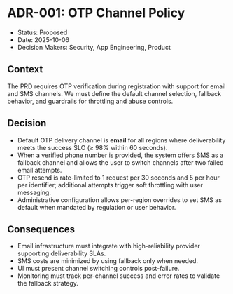 # ADR-001: OTP Channel Policy

- Status: Proposed
- Date: 2025-10-06
- Decision Makers: Security, App Engineering, Product

## Context

The PRD requires OTP verification during registration with support for email and
SMS channels. We must define the default channel selection, fallback behavior,
and guardrails for throttling and abuse controls.

## Decision

- Default OTP delivery channel is **email** for all regions where deliverability
  meets the success SLO (≥ 98% within 60 seconds).
- When a verified phone number is provided, the system offers SMS as a fallback
  channel and allows the user to switch channels after two failed email attempts.
- OTP resend is rate-limited to 1 request per 30 seconds and 5 per hour per
  identifier; additional attempts trigger soft throttling with user messaging.
- Administrative configuration allows per-region overrides to set SMS as default
  when mandated by regulation or user behavior.

## Consequences

- Email infrastructure must integrate with high-reliability provider supporting
  deliverability SLAs.
- SMS costs are minimized by using fallback only when needed.
- UI must present channel switching controls post-failure.
- Monitoring must track per-channel success and error rates to validate the
  fallback strategy.
